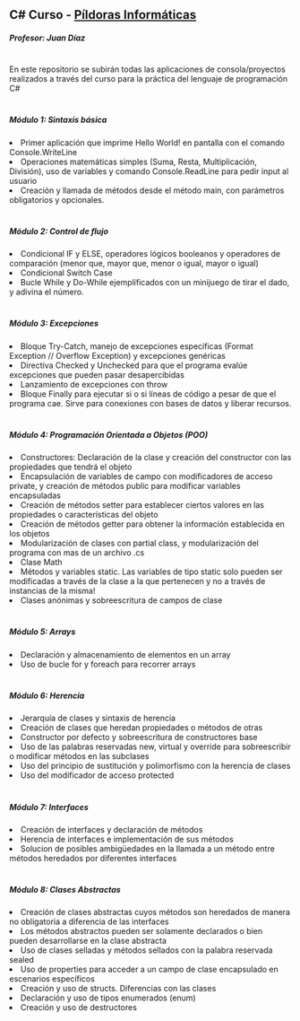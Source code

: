 # <h2>C# Curso - <a href="https://www.pildorasinformaticas.es/">Píldoras Informáticas</a></h2>
<h5>Profesor: Juan Díaz</h5>

#

<p>En este repositorio se subirán todas las aplicaciones de consola/proyectos realizados a través del curso para la práctica del lenguaje de programación C#</p>

#

<div>
  <h5>Módulo 1: Sintaxis básica</h5>
  <li>
    Primer aplicación que imprime Hello World! en pantalla con el comando Console.WriteLine
  </li>
  <li>
   Operaciones matemáticas simples (Suma, Resta, Multiplicación, División), uso de variables y comando Console.ReadLine para pedir input al usuario
  </li>
  <li>
    Creación y llamada de métodos desde el método main, con parámetros obligatorios y opcionales.
  </li>
</div>

#

<div>
  <h5>Módulo 2: Control de flujo</h5>
  <li>
    Condicional IF y ELSE, operadores lógicos booleanos y operadores de comparación (menor que, mayor que, menor o igual, mayor o igual)
  </li>
   <li>
    Condicional Switch Case
  </li>
  <li>
    Bucle While y Do-While ejemplificados con un minijuego de tirar el dado, y adivina el número.
  </li>
</div>

#

<div>
  <h5>Módulo 3: Excepciones</h5>
  <li>
    Bloque Try-Catch, manejo de excepciones específicas (Format Exception // Overflow Exception) y excepciones genéricas
  </li>
   <li>
    Directiva Checked y Unchecked para que el programa evalúe excepciones que pueden pasar desapercibidas
  </li>
  <li>
    Lanzamiento de excepciones con throw
  </li>
  <li>
    Bloque Finally para ejecutar si o si líneas de código a pesar de que el programa cae. Sirve para conexiones con bases de datos y liberar recursos.
  </li>
</div>

#

<div>
  <h5>Módulo 4: Programación Orientada a Objetos (POO)</h5>
  <li>
    Constructores: Declaración de la clase y creación del constructor con las propiedades que tendrá el objeto
  </li>
  <li>
    Encapsulación de variables de campo con modificadores de acceso private, y creación de métodos public para modificar variables encapsuladas
  </li>
   <li>
    Creación de métodos setter para establecer ciertos valores en las propiedades o características del objeto 
  </li>
  <li>
    Creación de métodos getter para obtener la información establecida en los objetos
  </li>
  <li>
    Modularización de clases con partial class, y modularización del programa con mas de un archivo .cs
  </li>
  <li>
    Clase Math
  </li>
  <li>
    Métodos y variables static. Las variables de tipo static solo pueden ser modificadas a través de la clase a la que pertenecen y no a través de instancias de la misma!
  </li>
  <li>
    Clases anónimas y sobreescritura de campos de clase
  </li>
</div>

#

<div>
  <h5>Módulo 5: Arrays</h5>
  <li>
    Declaración y almacenamiento de elementos en un array
  </li>
   <li>
    Uso de bucle for y foreach para recorrer arrays
  </li>
</div>

#

<div>
  <h5>Módulo 6: Herencia</h5>
  <li>
    Jerarquía de clases y sintaxis de herencia
  </li>
   <li>
    Creación de clases que heredan propiedades o métodos de otras
  </li>
  <li>
    Constructor por defecto y sobreescritura de constructores base
  </li>
  <li>
    Uso de las palabras reservadas new, virtual y override para sobreescribir o modificar métodos en las subclases
  </li>
  <li>
    Uso del principio de sustitución y polimorfismo con la herencia de clases 
  </li>
  <li>
    Uso del modificador de acceso protected 
  </li>
</div>

#

<div>
  <h5>Módulo 7: Interfaces</h5>
  <li>
    Creación de interfaces y declaración de métodos
  </li>
   <li>
    Herencia de interfaces e implementación de sus métodos
  </li>
  <li>
    Solucion de posibles ambigüedades en la llamada a un método entre métodos heredados por diferentes interfaces
  </li>
</div>

#

<div>
  <h5>Módulo 8: Clases Abstractas</h5>
  <li>
    Creación de clases abstractas cuyos métodos son heredados de manera no obligatoria a diferencia de las interfaces
  </li>
   <li>
    Los métodos abstractos pueden ser solamente declarados o bien pueden desarrollarse en la clase abstracta
  </li>
    <li>
    Uso de clases selladas y métodos sellados con la palabra reservada sealed
  </li>
   <li>
    Uso de properties para acceder a un campo de clase encapsulado en escenarios específicos
  </li>
  <li>
    Creación y uso de structs. Diferencias con las clases
  </li>
  <li>
    Declaración y uso de tipos enumerados (enum)
  </li>
  <li>
    Creación y uso de destructores
  </li>
</div>

